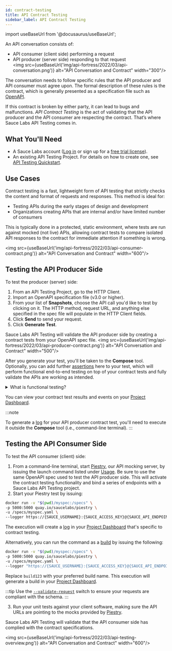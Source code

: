```yaml
---
id: contract-testing
title: API Contract Testing
sidebar_label: API Contract Testing
---
```


import useBaseUrl from '@docusaurus/useBaseUrl';

An API conversation consists of:
* API consumer (client side) performing a request
* API producer (server side) responding to that request<br/><img src={useBaseUrl('img/api-fortress/2022/03/api-conversation.png')} alt="API Conversation and Contract" width="300"/>

The conversation needs to follow specific rules that the API producer and API consumer must agree upon. The formal description of these rules is the contract, which is generally presented as a specification file such as [OpenAPI](https://swagger.io/docs/specification/about/).

If this contract is broken by either party, it can lead to bugs and malfunctions. _API Contract Testing_ is the act of validating that the API producer and the API consumer are respecting the contract. That’s where Sauce Labs API Testing comes in.

## What You'll Need
* A Sauce Labs account ([Log in](https://accounts.saucelabs.com/am/XUI/#login/) or sign up for a [free trial license](https://saucelabs.com/sign-up)).
* An existing API Testing Project. For details on how to create one, see [API Testing Quickstart](/api-testing/quickstart/).


## Use Cases

Contract testing is a fast, lightweight form of API testing that strictly checks the content and format of requests and responses. This method is ideal for:
* Testing APIs during the early stages of design and development
* Organizations creating APIs that are internal and/or have limited number of consumers

This is typically done in a protected, static environment, where tests are run against mocked (not live) APIs, allowing contract tests to compare isolated API responses to the contract for immediate attention if something is wrong.

<img src={useBaseUrl('img/api-fortress/2022/03/api-consumer-contract.png')} alt="API Conversation and Contract" width="600"/>

## Testing the API Producer Side
To test the producer (server) side:
1. From an API Testing Project, go to the HTTP Client.
2. Import an OpenAPI specification file (v3.0 or higher).
3. From your list of **Snapshots**, choose the API call you'd like to test by clicking on it. The HTTP method, request URL, and anything else specified in the spec file will populate in the HTTP Client fields.
4. Click **Send** to send your request.
5. Click **Generate Test**.

Sauce Labs API Testing will validate the API producer side by creating a contract tests from your OpenAPI spec file.
<img src={useBaseUrl('img/api-fortress/2022/03/api-producer-contract.png')} alt="API Conversation and Contract" width="500"/>

After you generate your test, you'll be taken to the **Compose** tool. Optionally, you can add further [assertions](/api-testing/composer/) here to your test, which will perform functional end-to-end testing on top of your contract tests and fully validate the APIs are working as intended.

<details><summary>What is functional testing?</summary>
<i>Functional (end-to-end) testing</i> is a more robust, data-driven method that checks the API logic and consumer flows. If your organization is creating a large-scale API program that will have public APIs with third-party consumers, for example, functional testing is ideal. That's where adding functional testing to complement your contract testing strategy can give your development team insight into how accurately your APIs render, and ultimately bring products to market faster.
</details>

You can view your contract test results and events on your [Project Dashboard](/api-testing/project-dashboard/).


:::note

To generate a [log](/api-testing/project-dashboard/#test-logs) for your API producer contract test, you'll need to execute it outside the **Compose** tool (i.e., command-line terminal).
:::

## Testing the API Consumer Side
To test the API consumer (client) side:
1. From a command-line terminal, start [Piestry](/api-testing/mocking/), our API mocking server, by issuing the launch command listed under [Usage](/api-testing/mocking/#usage). Be sure to use the same OpenAPI spec used to test the API producer side. This will activate the contract testing functionality and bind a series of endpoints with a Sauce Labs API Testing project.
2. Start your Piestry test by issuing:
  ```bash
  docker run -v "$(pwd)/myspec:/specs" \
  -p 5000:5000 quay.io/saucelabs/piestry \
  -u /specs/myspec.yaml \
  --logger https://{SAUCE_USERNAME}:{SAUCE_ACCESS_KEY}@{SAUCE_API_ENDPOINT}/{hook_id}/insights/events/_contract
  ```

  The execution will create a [log](/api-testing/project-dashboard/#test-logs) in your [Project Dashboard](/api-testing/project-dashboard/) that's specific to contract testing.

  Alternatively, you can run the command as a [build](/api-testing/project-dashboard/#test-build-reports) by issuing the following:
  ```bash
  docker run -v "$(pwd)/myspec:/specs" \
  -p 5000:5000 quay.io/saucelabs/piestry \
  -u /specs/myspec.yaml \
  --logger "https://{SAUCE_USERNAME}:{SAUCE_ACCESS_KEY}@{SAUCE_API_ENDPOINT}/{hook_id}/insights/events/_contract?buildId=build123"
  ```

  Replace `build123` with your preferred build name. This execution will generate a build in your [Project Dashboard](/api-testing/project-dashboard/).

:::tip
Use the [`--validate-request`](/api-testing/mocking/#validate-request) switch to ensure your requests are compliant with the schema.
:::

3. Run your unit tests against your client software, making sure the API URLs are pointing to the mocks provided by [Piestry](/api-testing/mocking/).

Sauce Labs API Testing will validate that the API consumer side has complied with the contract specifications.

<img src={useBaseUrl('img/api-fortress/2022/03/api-testing-overview.png')} alt="API Conversation and Contract" width="600"/>
